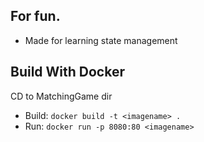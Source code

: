 ## For fun.
- Made for learning state management

## Build With Docker

CD to MatchingGame dir
- Build: ```docker build -t <imagename> .```
- Run: ```docker run -p 8080:80 <imagename>```
